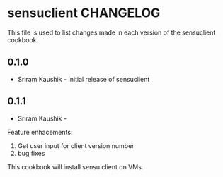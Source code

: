 sensuclient CHANGELOG
=====================

This file is used to list changes made in each version of the sensuclient cookbook.

0.1.0
-----
- Sriram Kaushik - Initial release of sensuclient

0.1.1
-----
- Sriram Kaushik - 

Feature enhacements:
 1. Get user input for client version number
 2. bug fixes

This cookbook will install sensu client on VMs.
